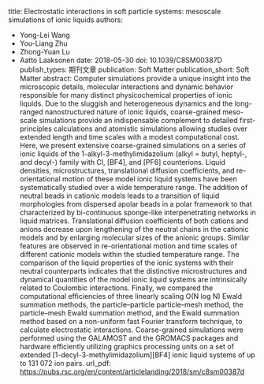title: Electrostatic interactions in soft particle systems: mesoscale simulations of ionic liquids
authors:
- Yong-Lei Wang
- You-Liang Zhu
- Zhong-Yuan Lu
- Aatto Laaksonen
date: 2018-05-30
doi: 10.1039/C8SM00387D
publish_types: 期刊文章
publication: Soft Matter
publication_short: Soft Matter
abstract: Computer simulations provide a unique insight into the  microscopic details, molecular interactions and dynamic behavior  responsible for many distinct physicochemical properties of ionic  liquids. Due to the sluggish and heterogeneous dynamics and the  long-ranged nanostructured nature of ionic liquids, coarse-grained  meso-scale simulations provide an indispensable complement to detailed  first-principles calculations and atomistic simulations allowing studies  over extended length and time scales with a modest computational cost.  Here, we present extensive coarse-grained simulations on a series of  ionic liquids of the 1-alkyl-3-methylimidazolium (alkyl = butyl,  heptyl-, and decyl-) family with Cl, [BF4], and [PF6] counterions.  Liquid densities, microstructures, translational diffusion coefficients,  and re-orientational motion of these model ionic liquid systems have  been systematically studied over a wide temperature range. The addition  of neutral beads in cationic models leads to a transition of liquid  morphologies from dispersed apolar beads in a polar framework to that  characterized by bi-continuous sponge-like interpenetrating networks in  liquid matrices. Translational diffusion coefficients of both cations  and anions decrease upon lengthening of the neutral chains in the  cationic models and by enlarging molecular sizes of the anionic groups.  Similar features are observed in re-orientational motion and time scales  of different cationic models within the studied temperature range. The  comparison of the liquid properties of the ionic systems with their  neutral counterparts indicates that the distinctive microstructures and  dynamical quantities of the model ionic liquid systems are intrinsically  related to Coulombic interactions. Finally, we compared the  computational efficiencies of three linearly scaling O(N log N) Ewald  summation methods, the particle–particle particle–mesh method, the  particle–mesh Ewald summation method, and the Ewald summation method  based on a non-uniform fast Fourier transform technique, to calculate  electrostatic interactions. Coarse-grained simulations were performed  using the GALAMOST and the GROMACS packages and hardware efficiently  utilizing graphics processing units on a set of extended  [1-decyl-3-methylimidazolium][BF4] ionic liquid systems of up to 131 072  ion pairs.
url_pdf: https://pubs.rsc.org/en/content/articlelanding/2018/sm/c8sm00387d
